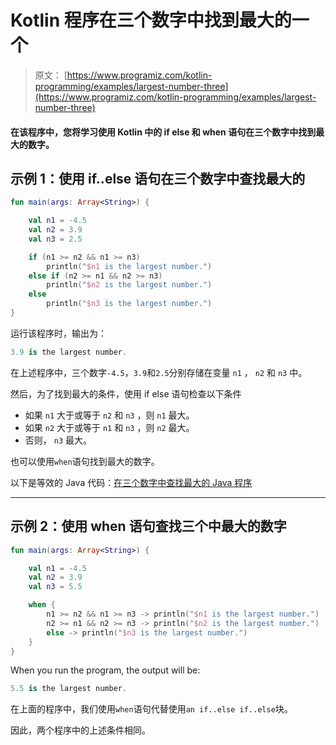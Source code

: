 # Kotlin 程序在三个数字中找到最大的一个

> 原文： [https://www.programiz.com/kotlin-programming/examples/largest-number-three](https://www.programiz.com/kotlin-programming/examples/largest-number-three)

#### 在该程序中，您将学习使用 Kotlin 中的 if else 和 when 语句在三个数字中找到最大的数字。

## 示例 1：使用 if..else 语句在三个数字中查找最大的

```kt
fun main(args: Array<String>) {

    val n1 = -4.5
    val n2 = 3.9
    val n3 = 2.5

    if (n1 >= n2 && n1 >= n3)
        println("$n1 is the largest number.")
    else if (n2 >= n1 && n2 >= n3)
        println("$n2 is the largest number.")
    else
        println("$n3 is the largest number.")
}
```

运行该程序时，输出为：

```kt
3.9 is the largest number.
```

在上述程序中，三个数字`-4.5`，`3.9`和`2.5`分别存储在变量 `n1` ， `n2` 和 `n3` 中。

然后，为了找到最大的条件，使用 if else 语句检查以下条件

*   如果 `n1` 大于或等于 `n2` 和 `n3` ，则 `n1` 最大。
*   如果 `n2` 大于或等于 `n1` 和 `n3` ，则 `n2` 最大。
*   否则， `n3` 最大。

也可以使用`when`语句找到最大的数字。

以下是等效的 Java 代码：[在三个数字中查找最大的 Java 程序](/java-programming/examples/largest-number-three)

* * *

## 示例 2：使用 when 语句查找三个中最大的数字

```kt
fun main(args: Array<String>) {

    val n1 = -4.5
    val n2 = 3.9
    val n3 = 5.5

    when {
        n1 >= n2 && n1 >= n3 -> println("$n1 is the largest number.")
        n2 >= n1 && n2 >= n3 -> println("$n2 is the largest number.")
        else -> println("$n3 is the largest number.")
    }
}
```

When you run the program, the output will be:

```kt
5.5 is the largest number.
```

在上面的程序中，我们使用`when`语句代替使用`an if..else if..else`块。

因此，两个程序中的上述条件相同。